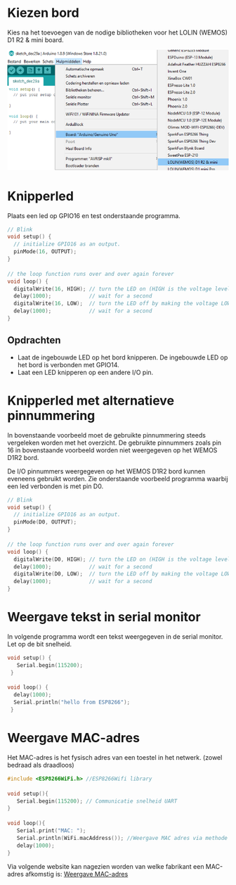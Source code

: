 # Kiezen bord

Kies na het toevoegen van de nodige bibliotheken voor het LOLIN (WEMOS) D1 R2 & mini board.

![Keuze WEMOS D1 R2 bord](./assets/KeuzeBord.png)

# Knipperled

Plaats een led op GPIO16 en test onderstaande programma.

```cpp
// Blink
void setup() {
  // initialize GPIO16 as an output.
  pinMode(16, OUTPUT);
}

// the loop function runs over and over again forever
void loop() {
  digitalWrite(16, HIGH); // turn the LED on (HIGH is the voltage level)
  delay(1000);            // wait for a second
  digitalWrite(16, LOW);  // turn the LED off by making the voltage LOW
  delay(1000);            // wait for a second
}
```

## Opdrachten

* Laat de ingebouwde LED op het bord knipperen. De ingebouwde LED op het bord is verbonden met GPIO14. 
* Laat een LED knipperen op een andere I/O pin. 

# Knipperled met alternatieve pinnummering

In bovenstaande voorbeeld moet de gebruikte pinnummering steeds vergeleken worden met het overzicht. De gebruikte pinnummers zoals pin 16 in bovenstaande voorbeeld worden niet weergegeven op het WEMOS D1R2 bord.

De I/O pinnummers weergegeven op het WEMOS D1R2 bord kunnen eveneens gebruikt worden. Zie onderstaande voorbeeld programma waarbij een led verbonden is met pin D0.

```cpp
// Blink
void setup() {
  // initialize GPIO16 as an output.
  pinMode(D0, OUTPUT);
}

// the loop function runs over and over again forever
void loop() {
  digitalWrite(D0, HIGH); // turn the LED on (HIGH is the voltage level)
  delay(1000);            // wait for a second
  digitalWrite(D0, LOW);  // turn the LED off by making the voltage LOW
  delay(1000);            // wait for a second
}
```

#	Weergave tekst in serial monitor

In volgende programma wordt een tekst weergegeven in de serial monitor. Let op de bit snelheid. 

```cpp
void setup() {
   Serial.begin(115200);
 }
 
void loop() {
  delay(1000);
  Serial.println("hello from ESP8266");
 }
```

# Weergave MAC-adres

Het MAC-adres is het fysisch adres van een toestel in het netwerk. (zowel bedraad als draadloos) 

```cpp
#include <ESP8266WiFi.h> //ESP8266Wifi library
 
void setup(){
   Serial.begin(115200); // Communicatie snelheid UART
}
 
void loop(){
   Serial.print("MAC: ");
   Serial.println(WiFi.macAddress()); //Weergave MAC adres via methode macAdress()
   delay(1000);
}

```

Via volgende website kan nagezien worden van welke fabrikant een MAC-adres afkomstig is: [Weergave MAC-adres](https://wintelguy.com/index.pl) 
 